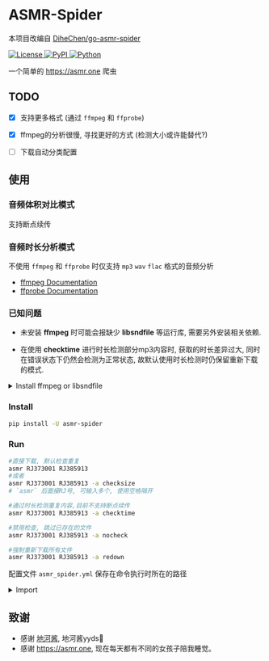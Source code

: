 # ASMR-Spider

本项目改编自 [DiheChen/go-asmr-spider](https://github.com/DiheChen/go-asmr-spider/tree/python)

<div>

<a href="./LICENSE">
    <img src="https://img.shields.io/github/license/tkgs0/asmr-spider.svg" alt="License">
</a>
<a href="https://pypi.python.org/pypi/asmr-spider">
    <img src="https://img.shields.io/pypi/v/asmr-spider.svg" alt="PyPI">
</a>
<a href="https://www.python.org">
    <img src="https://img.shields.io/badge/python-3.9+-blue.svg" alt="Python">
</a>

</div>

一个简单的 <https://asmr.one> 爬虫


## TODO

- [x] 支持更多格式 (通过 `ffmpeg` 和 `ffprobe`)
- [x] ffmpeg的分析很慢, 寻找更好的方式 (检测大小或许能替代?)
- [ ] 下载自动分类配置


## 使用

### 音频体积对比模式

支持断点续传

### 音频时长分析模式

不使用 `ffmpeg` 和 `ffprobe` 时仅支持 `mp3` `wav` `flac` 格式的音频分析

- [ffmpeg Documentation](https://www.ffmpeg.org/)
- [ffprobe Documentation](https://www.ffmpeg.org/ffprobe.html)


### 已知问题

- 未安装 **ffmpeg** 时可能会报缺少 **libsndfile** 等运行库, 需要另外安装相关依赖.

- 在使用 **checktime** 进行时长检测部分mp3内容时, 获取的时长差异过大, 同时在错误状态下仍然会检测为正常状态, 故默认使用时长检测时仍保留重新下载的模式.

<details>
  <summary>Install ffmpeg or libsndfile</summary>
  <details>
    <summary>Debian/Ubuntu安装</summary>

  ```zsh
  apt update && apt install ffmpeg
  ```
  **或者**:
  ```zsh
  apt update && apt install libsndfile1
  ```

  </details>
  <details>
    <summary>ArchLinux安装</summary>

  ```zsh
  pacman -Syu ffmpeg
  ```
  **或者**:
  ```zsh
  pacman -Syu libsndfile
  ```

  </details>
  <details>
    <summary>Mac安装</summary>

  ```zsh
  brew install ffmpeg
  ```

  </details>
  <details>
    <summary>Windows安装</summary>

  请参考 [ffmpeg Documentation](https://www.ffmpeg.org/) 自行解决

  </details>
</details>


### Install

```bash
pip install -U asmr-spider
```


### Run

```bash
#直接下载, 默认检查重复
asmr RJ373001 RJ385913
#或者
asmr RJ373001 RJ385913 -a checksize
# `asmr` 后面接RJ号, 可输入多个, 使用空格隔开

#通过时长检测重复内容,目前不支持断点续传
asmr RJ373001 RJ385913 -a checktime

#禁用检查, 跳过已存在的文件
asmr RJ373001 RJ385913 -a nocheck

#强制重新下载所有文件
asmr RJ373001 RJ385913 -a redown
```

配置文件 `asmr_spider.yml` 保存在命令执行时所在的路径

<details>
  <summary>Import</summary>

```python3
from asmr_spider import dload

async def demo():
    args = ['RJ373001', 'RJ385913']
    action = 'checksize'  # 'checksize', 'checktime','redown', 'nocheck'
    await dload(args, action)
```

`asmr_spider.yml` 将保存在你自己的项目根路径

</details>

## 致谢

- 感谢 [地河酱](https://github.com/DiheChen), 地河酱yyds🤗
- 感谢 <https://asmr.one>, 现在每天都有不同的女孩子陪我睡觉。
